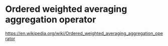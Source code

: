 # Ordered weighted averaging aggregation operator

https://en.wikipedia.org/wiki/Ordered_weighted_averaging_aggregation_operator
